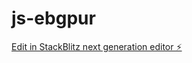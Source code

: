 # js-ebgpur

[Edit in StackBlitz next generation editor ⚡️](https://stackblitz.com/~/github.com/bcrhbrhcdb/js-ebgpur)